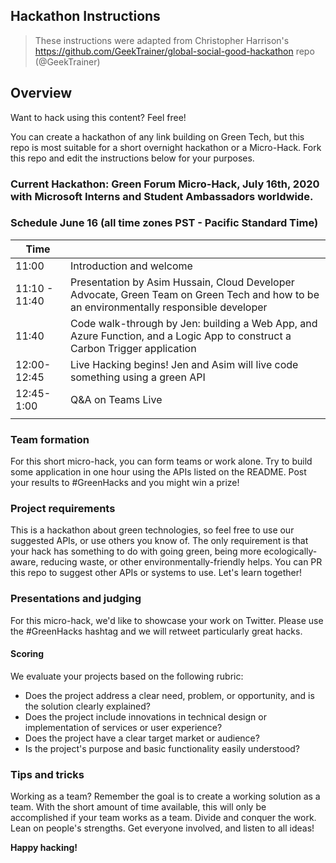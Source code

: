 ## Hackathon Instructions

> These instructions were adapted from Christopher Harrison's https://github.com/GeekTrainer/global-social-good-hackathon repo (@GeekTrainer)


## Overview

Want to hack using this content? Feel free! 

You can create a hackathon of any link building on Green Tech, but this  repo is most suitable for a short overnight hackathon or a Micro-Hack. Fork this repo and edit the instructions below for your purposes.

### Current Hackathon: Green Forum Micro-Hack, July 16th, 2020 with Microsoft Interns and Student Ambassadors worldwide.
 
### Schedule June 16 (all time zones PST - Pacific Standard Time)

| Time          |                                                                                                                                         |
| ------------- | --------------------------------------------------------------------------------------------------------------------------------------- |
| 11:00         | Introduction and welcome                                                                                                                |
| 11:10 - 11:40 | Presentation by Asim Hussain, Cloud Developer Advocate, Green Team on Green Tech and how to be an environmentally responsible developer |
| 11:40         | Code walk-through by Jen: building a Web App, and Azure Function, and a Logic App to construct a Carbon Trigger application                                                                      |
| 12:00-12:45   | Live Hacking begins! Jen and Asim will live code something using a green API                                                            |
| 12:45-1:00    | Q&A on Teams Live                                                                                                                       |
|               |

### Team formation

For this short micro-hack, you can form teams or work alone. Try to build some application in one hour using the APIs listed on the README. Post your results to #GreenHacks and you might win a prize!

### Project requirements

This is a hackathon about green technologies, so feel free to use our suggested APIs, or use others you know of. The only requirement is that your hack has something to do with going green, being more ecologically-aware, reducing waste, or other environmentally-friendly helps. You can PR this repo to suggest other APIs or systems to use. Let's learn together!

### Presentations and judging

For this micro-hack, we'd like to showcase your work on Twitter. Please use the #GreenHacks hashtag and we will retweet particularly great hacks.

#### Scoring

We evaluate your projects based on the following rubric:

- Does the project address a clear need, problem, or opportunity, and is the solution clearly explained?
- Does the project include innovations in technical design or implementation of services or user experience?
- Does the project have a clear target market or audience?
- Is the project's purpose and basic functionality easily understood?

### Tips and tricks

Working as a team? Remember the goal is to create a working solution as a team. With the short amount of time available, this will only be accomplished if your team works as a team. Divide and conquer the work. Lean on people's strengths. Get everyone involved, and listen to all ideas!

**Happy hacking!**

